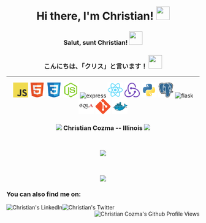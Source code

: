 

<!--
**Christian-Cozma/Christian-Cozma** is a ✨ _special_ ✨ repository because its `README.md` (this file) appears on your GitHub profile.

Here are some ideas to get you started:

- 🔭 I’m currently working on ...
- 🌱 I’m currently learning ...
- 👯 I’m looking to collaborate on ...
- 🤔 I’m looking for help with ...
- 💬 Ask me about ...
- 📫 How to reach me: ...
- 😄 Pronouns: ...
- ⚡ Fun fact: ...
-->
<div align="center">
   <h1 >Hi there, I'm Christian! <img src="https://media.giphy.com/media/hvRJCLFzcasrR4ia7z/giphy.gif" width="35px" height="35px"> </h1>
   <h3 >  Salut, sunt Christian! <img src="https://media.giphy.com/media/hvRJCLFzcasrR4ia7z/giphy.gif" width="35px" height="35px"></h3>
  <h3 >  こんにちは、「クリス」と言います！ <img src="https://media.giphy.com/media/hvRJCLFzcasrR4ia7z/giphy.gif" width="35px" height="35px"> </h3>
</div>
<hr />

<p align="center">
  <!-- For more icons please follow  https://github.com/MikeCodesDotNET/ColoredBadges -->
  <img src="https://github.com/devicons/devicon/blob/master/icons/javascript/javascript-original.svg" alt="javaScript" width="40" height="40">
  <img src="https://github.com/devicons/devicon/blob/master/icons/html5/html5-original.svg" alt="html" width="40" height="40">
  <img src="https://github.com/devicons/devicon/blob/master/icons/css3/css3-original.svg" alt="css" width="40" height="40">
  <img src="https://github.com/devicons/devicon/blob/master/icons/nodejs/nodejs-original.svg" alt="nodejs" width="40" height="40">
   <img src="https://img.shields.io/badge/Express.js-000000?style=for-the-badge&logo=express&logoColor=white" alt="express" width="190" height="40">
   <img src="https://github.com/devicons/devicon/blob/master/icons/react/react-original.svg" alt="react" width="40" height="40">
  <img src="https://github.com/devicons/devicon/blob/master/icons/redux/redux-original.svg" alt="redux" width="40" height="40">
  <img src="https://github.com/devicons/devicon/blob/master/icons/python/python-original.svg" alt="python" width="40" height="40">
   <img src="https://github.com/devicons/devicon/blob/master/icons/postgresql/postgresql-original.svg" alt="PostgreSQL" width="40" height="40" />
  <img src="https://img.shields.io/badge/Flask-000000?style=for-the-badge&logo=flask&logoColor=white" alt="flask" width="130" height="40">
  <img src="https://github.com/devicons/devicon/blob/master/icons/sqlalchemy/sqlalchemy-original.svg" alt="sqla" width="40" height="40">
  <img src="https://github.com/devicons/devicon/blob/master/icons/git/git-original.svg" alt="git" width="40" height="40">
  <img src="https://github.com/devicons/devicon/blob/master/icons/docker/docker-original.svg" alt="docker" width="40" height="40">
</p>

<!--
## About me.
 I am a software developer [my website](https://google.com).
### Tech stack and tools I work with:
Full Stack Software Engineer, JavaScript, React, Redux, Express, Node, SQL, HTML5, CSS, Python, Flask, SQLAlchemy
- 🔭 I’m currently working on ...
- 🌱 I’m currently learning ...
- 👯 I’m looking to collaborate on ...
- 🤔 I’m looking for help with ...
- 💬 Ask me about ...
- 📫 How to reach me: ...
- 😄 Pronouns: ...
- ⚡ Fun fact: ...
-->




<!--https://media2.giphy.com/media/ksE9feSa2b4V2GYwY4/giphy.gif 
https://media0.giphy.com/media/17b875GGvV9m9sLmNc/giphy.gif
-->

<div align="center">
<h3><img src="https://media1.giphy.com/media/WFZvB7VIXBgiz3oDXE/giphy.gif"  height="20"> Christian Cozma -- Illinois <img src="https://media.giphy.com/media/WUlplcMpOCEmTGBtBW/giphy.gif" width="30"></h3>
</div>
<!-- <div align="center">
   <h3> Be sure to check out my <a href="https://drive.google.com/file/d/1GNwPigJfK1MZSg56J2Uj-x-n3CVcS-91/view?usp=sharing">resume</a>! </h3>
</div> -->

  <br />

<p align="center" >
   <a href="https://github.com/anuraghazra/github-readme-stats"> 
    <img  src="https://christian-github-readme-stats.vercel.app/api?username=Christian-Cozma&&show_icons=true&theme=onedark"/>
   </a>
</p>
<br />

<!--  <p align="center" >
   <a href="https://github.com/anuraghazra/github-readme-stats"> 
    <img  src="https://github-readme-streak-stats.herokuapp.com/?user=Christian-Cozma&theme=dark"/>
   </a>
</p> -->

<p align="center">
    <img align="center" src="https://christian-github-readme-stats.vercel.app/api/top-langs/?username=Christian-Cozma&layout=compact&theme=onedark" /> </p>

<!-- <p align="center" >
   <a href="https://github.com/anuraghazra/github-readme-stats"> 
    <img  src="https://github-readme-stats.vercel.app/api/top-langs/?username=nasanov&theme=radical&layout=compact&hide=c,roff,scss,objective-c,makefile"/>
   </a>
</p> -->

<!-- [![GitHub Streak](https://github-readme-streak-stats.herokuapp.com/?user=nasanov&theme=dark)](https://git.io/streak-stats) -->
<!-- [![Top Langs](https://github-readme-stats.vercel.app/api/top-langs/?username=nasanov&theme=radical&layout=compact&hide=c,roff)](https://github.com/anuraghazra/github-readme-stats) -->


<!-- <details>
  <summary>:zap: GitHub Stats</summary>
   <img  src="https://github-readme-stats.vercel.app/api?username=nasanov&&show_icons=true&theme=radical"/>
</details>
<details>
  <summary>:zap: Most Used Languages</summary>
   <img  src="https://github-readme-stats.vercel.app/api?username=nasanov&&show_icons=true&theme=radical"/>
</details> -->



<!-- <p align="center">
   <img src="https://steemitimages.com/0x0/https://cdn.lifehacker.ru/wp-content/uploads/2017/01/ezgif.com-crop_1484563859.gif" />
   </p> -->


<!-- 
https://github.com/devicons/devicon/blob/master/icons/linkedin/linkedin-original.svg 
https://github.com/devicons/devicon/blob/master/icons/github/github-original.svg
-->

### You can also find me on:
<!-- <a href="mywebsite.dev">
  <img align="left" alt="Nurs's website" src="https://img.icons8.com/color/30/000000/globe.png" style=" color:'white' "/>
</a> -->
<a href="https://www.linkedin.com/in/christian-cozma-profile/">
  <img align="left" alt="Christian's LinkedIn" src="https://img.shields.io/badge/LinkedIn-0077B5?style=for-the-badge&logo=linkedin&logoColor=white" />
</a>
<!-- <a href="https://github.com/Christian-Cozma">
  <img align="left" alt="Christian's Github" src="https://img.shields.io/badge/GitHub-100000?style=for-the-badge&logo=github&logoColor=white" />
</a> -->
<a href="https://twitter.com/cozma_christian">
 <img align="left" alt="Christian's Twitter" src="https://img.shields.io/badge/Twitter-1DA1F2?style=for-the-badge&logo=twitter&logoColor=white" />
</a>
<p align="right">
  <img src="https://komarev.com/ghpvc/?username=Christian-Cozma" alt="Christian Cozma's Github Profile Views">
</p>

<!-- <a mailto="nursultan.asanov@pm.me">
  <img align="left" alt="Christian's mail" src="https://img.shields.io/badge/ProtonMail-8B89CC?style=for-the-badge&logo=protonmail&logoColor=white" style=" color:'white' "/> -->
<!-- </a> -->
<br/>
<br/>
